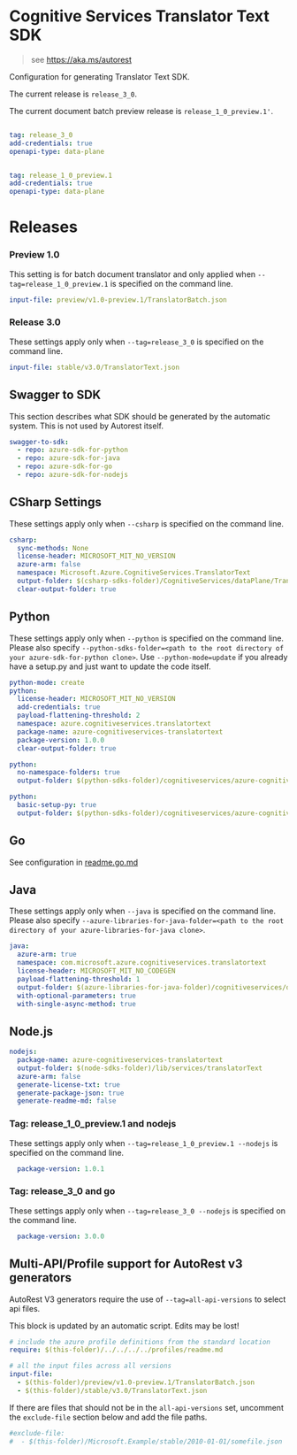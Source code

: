 # Cognitive Services Translator Text SDK

> see https://aka.ms/autorest

Configuration for generating Translator Text SDK.

The current release is `release_3_0`.

The current document batch preview release is `release_1_0_preview.1'`.

``` yaml

tag: release_3_0
add-credentials: true
openapi-type: data-plane
```

``` yaml

tag: release_1_0_preview.1
add-credentials: true
openapi-type: data-plane
```

# Releases

### Preview 1.0
This setting is for batch document translator and only applied when `--tag=release_1_0_preview.1` is specified on the command line.
``` yaml $(tag) == 'release_1_0_preview.1'
input-file: preview/v1.0-preview.1/TranslatorBatch.json
```

### Release 3.0
These settings apply only when `--tag=release_3_0` is specified on the command line.

``` yaml $(tag) == 'release_3_0'
input-file: stable/v3.0/TranslatorText.json
```

## Swagger to SDK

This section describes what SDK should be generated by the automatic system.
This is not used by Autorest itself.

``` yaml $(swagger-to-sdk)
swagger-to-sdk:
  - repo: azure-sdk-for-python
  - repo: azure-sdk-for-java
  - repo: azure-sdk-for-go
  - repo: azure-sdk-for-nodejs
```

## CSharp Settings
These settings apply only when `--csharp` is specified on the command line.
``` yaml $(csharp)
csharp:
  sync-methods: None
  license-header: MICROSOFT_MIT_NO_VERSION
  azure-arm: false
  namespace: Microsoft.Azure.CognitiveServices.TranslatorText
  output-folder: $(csharp-sdks-folder)/CognitiveServices/dataPlane/TranslatorText/TranslatorText/Generated
  clear-output-folder: true
```

## Python

These settings apply only when `--python` is specified on the command line.
Please also specify `--python-sdks-folder=<path to the root directory of your azure-sdk-for-python clone>`.
Use `--python-mode=update` if you already have a setup.py and just want to update the code itself.

``` yaml $(python)
python-mode: create
python:
  license-header: MICROSOFT_MIT_NO_VERSION
  add-credentials: true
  payload-flattening-threshold: 2
  namespace: azure.cognitiveservices.translatortext
  package-name: azure-cognitiveservices-translatortext
  package-version: 1.0.0
  clear-output-folder: true
```
``` yaml $(python) && $(python-mode) == 'update'
python:
  no-namespace-folders: true
  output-folder: $(python-sdks-folder)/cognitiveservices/azure-cognitiveservices-translatortext/azure/cognitiveservices/translatortext
```
``` yaml $(python) && $(python-mode) == 'create'
python:
  basic-setup-py: true
  output-folder: $(python-sdks-folder)/cognitiveservices/azure-cognitiveservices-translatortext
```

## Go

See configuration in [readme.go.md](./readme.go.md)

## Java

These settings apply only when `--java` is specified on the command line.
Please also specify `--azure-libraries-for-java-folder=<path to the root directory of your azure-libraries-for-java clone>`.

``` yaml $(java)
java:
  azure-arm: true
  namespace: com.microsoft.azure.cognitiveservices.translatortext
  license-header: MICROSOFT_MIT_NO_CODEGEN
  payload-flattening-threshold: 1
  output-folder: $(azure-libraries-for-java-folder)/cognitiveservices/data-plane/translatortext
  with-optional-parameters: true
  with-single-async-method: true
```

## Node.js

``` yaml $(nodejs)
nodejs:
  package-name: azure-cognitiveservices-translatortext
  output-folder: $(node-sdks-folder)/lib/services/translatorText
  azure-arm: false
  generate-license-txt: true
  generate-package-json: true
  generate-readme-md: false
```

### Tag: release_1_0_preview.1 and nodejs

These settings apply only when `--tag=release_1_0_preview.1 --nodejs` is specified on the command line.

``` yaml $(tag) == 'release_1_0_preview.1' && $(nodejs)
  package-version: 1.0.1
```

### Tag: release_3_0 and go

These settings apply only when `--tag=release_3_0 --nodejs` is specified on the command line.

``` yaml $(tag) == 'release_3_0' && $(nodejs)
  package-version: 3.0.0
```

## Multi-API/Profile support for AutoRest v3 generators 

AutoRest V3 generators require the use of `--tag=all-api-versions` to select api files.

This block is updated by an automatic script. Edits may be lost!

``` yaml $(tag) == 'all-api-versions' /* autogenerated */
# include the azure profile definitions from the standard location
require: $(this-folder)/../../../../profiles/readme.md

# all the input files across all versions
input-file:
  - $(this-folder)/preview/v1.0-preview.1/TranslatorBatch.json
  - $(this-folder)/stable/v3.0/TranslatorText.json

```

If there are files that should not be in the `all-api-versions` set, 
uncomment the  `exclude-file` section below and add the file paths.

``` yaml $(tag) == 'all-api-versions'
#exclude-file: 
#  - $(this-folder)/Microsoft.Example/stable/2010-01-01/somefile.json
```


